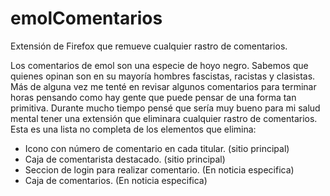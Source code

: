 # emolComentarios
Extensión de Firefox que remueve cualquier rastro de comentarios. 


Los comentarios de emol son una especie de hoyo negro. Sabemos que quienes opinan son en su mayoría hombres fascistas, racistas y clasistas. Más de alguna vez me tenté en revisar algunos comentarios para terminar horas pensando como hay gente que puede pensar de una forma tan primitiva. Durante mucho tiempo pensé que sería muy bueno para mi salud mental tener una extensión que eliminara cualquier rastro de comentarios. Esta es una lista no completa de los elementos que elimina: 

- Icono con número de comentario en cada titular. (sitio principal)
- Caja de comentarista destacado. (sitio principal)
- Seccion de login para realizar comentario. (En noticia especifica) 
- Caja de comentarios. (En noticia especifica) 
